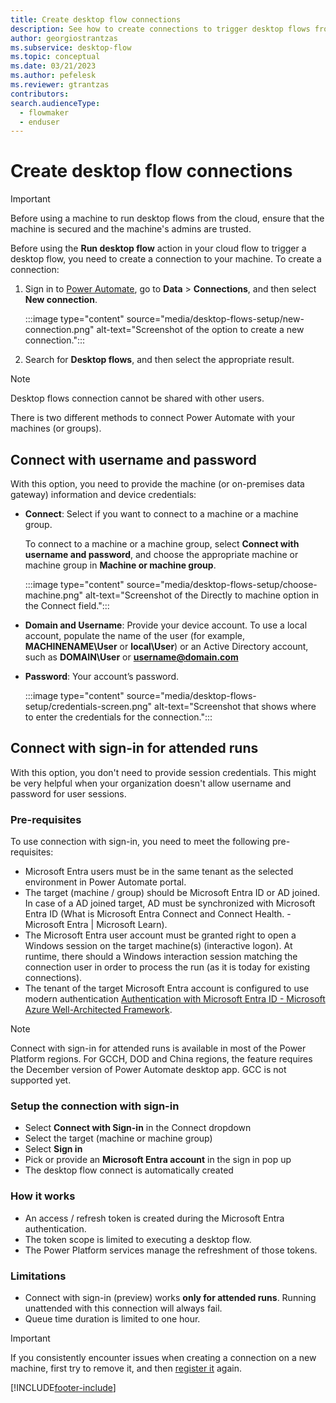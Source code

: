 ```yaml
---
title: Create desktop flow connections
description: See how to create connections to trigger desktop flows from cloud flows.
author: georgiostrantzas
ms.subservice: desktop-flow
ms.topic: conceptual
ms.date: 03/21/2023
ms.author: pefelesk
ms.reviewer: gtrantzas
contributors:
search.audienceType: 
  - flowmaker
  - enduser
---
```


# Create desktop flow connections

> [!IMPORTANT]
> Before using a machine to run desktop flows from the cloud, ensure that the machine is secured and the machine's admins are trusted.

Before using the **Run desktop flow** action in your cloud flow to trigger a desktop flow, you need to create a connection to your machine. To create a connection:

1. Sign in to [Power Automate](https://make.powerautomate.com), go to **Data** > **Connections**,  and then select **New connection**.

    :::image type="content" source="media/desktop-flows-setup/new-connection.png" alt-text="Screenshot of the option to create a new connection.":::

1. Search for **Desktop flows**, and then select the appropriate result.

> [!NOTE]
> Desktop flows connection cannot be shared with other users.

There is two different methods to connect Power Automate with your machines (or groups).

## Connect with username and password

With this option, you need to provide the machine (or on-premises data gateway) information and device credentials:

   - **Connect**: Select if you want to connect to a machine or a machine group.

      To connect to a machine or a machine group, select **Connect with username and password**, and choose the appropriate machine or machine group in  **Machine or machine group**.

      :::image type="content" source="media/desktop-flows-setup/choose-machine.png" alt-text="Screenshot of the Directly to machine option in the Connect field.":::

   - **Domain and Username**: Provide your device account. To use a local account, populate the name of the user (for example, **MACHINENAME\\User** or **local\\User**) or an Active Directory account, such as **DOMAIN\\User** or **username@domain.com**

   - **Password**: Your account’s password.

      :::image type="content" source="media/desktop-flows-setup/credentials-screen.png" alt-text="Screenshot that shows where to enter the credentials for the connection.":::
      
## Connect with sign-in for attended runs

With this option, you don't need to provide session credentials. This might be very helpful when your organization doesn't allow username and password for user sessions.

### Pre-requisites

To use connection with sign-in, you need to meet the following pre-requisites:

  - Microsoft Entra users must be in the same tenant as the selected environment in Power Automate portal.
  - The target (machine / group) should be Microsoft Entra ID or AD joined. In case of a AD joined target, AD must be synchronized with Microsoft Entra ID (What is Microsoft Entra Connect and Connect Health. - Microsoft Entra | Microsoft Learn).
  - The Microsoft Entra user account must be granted right to open a Windows session on the target machine(s) (interactive logon). At runtime, there should a Windows interaction session matching the connection user in order to process the run (as it is today for existing connections).
  - The tenant of the target Microsoft Entra account is configured to use modern authentication [Authentication with Microsoft Entra ID - Microsoft Azure Well-Architected Framework](/azure/well-architected/).

> [!NOTE]
> Connect with sign-in for attended runs is available in most of the Power Platform regions.
> For GCCH, DOD and China regions, the feature requires the December version of Power Automate desktop app.
> GCC is not supported yet.


### Setup the connection with sign-in

- Select **Connect with Sign-in** in the Connect dropdown
- Select the target (machine or machine group)
- Select **Sign in**
- Pick or provide an **Microsoft Entra account** in the sign in pop up 
- The desktop flow connect is automatically created

### How it works
- An access / refresh token is created during the Microsoft Entra authentication.
- The token scope is limited to executing a desktop flow.
- The Power Platform services manage the refreshment of those tokens.

### Limitations
- Connect with sign-in (preview) works **only for attended runs**. Running unattended with this connection will always fail.
- Queue time duration is limited to one hour.


> [!IMPORTANT]
> If you consistently encounter issues when creating a connection on a new machine, first try to remove it, and then [register it](/power-automate/desktop-flows/manage-machines#register-a-new-machine) again.

[!INCLUDE[footer-include](../includes/footer-banner.md)]
